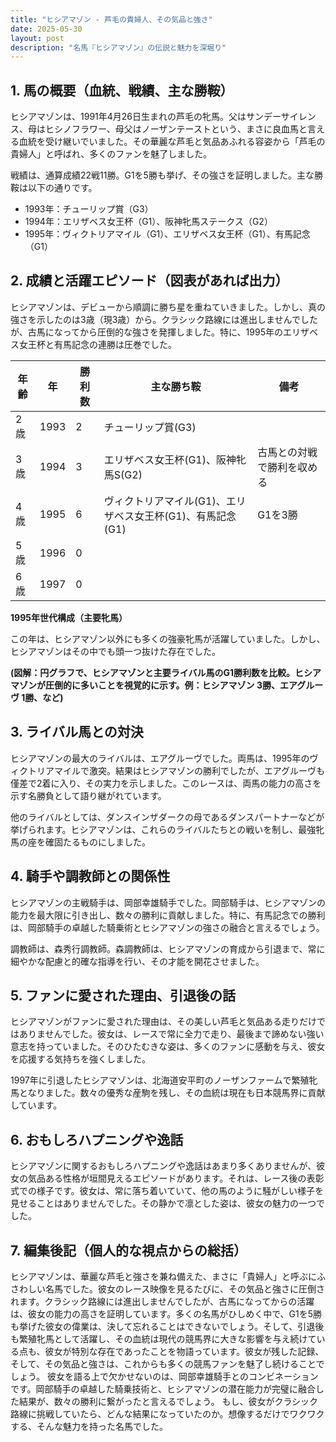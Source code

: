 ```yaml
---
title: "ヒシアマゾン - 芦毛の貴婦人、その気品と強さ"
date: 2025-05-30
layout: post
description: "名馬『ヒシアマゾン』の伝説と魅力を深堀り"
---
```


## 1. 馬の概要（血統、戦績、主な勝鞍）

ヒシアマゾンは、1991年4月26日生まれの芦毛の牝馬。父はサンデーサイレンス、母はヒシノフラワー、母父はノーザンテーストという、まさに良血馬と言える血統を受け継いでいました。その華麗な芦毛と気品あふれる容姿から「芦毛の貴婦人」と呼ばれ、多くのファンを魅了しました。

戦績は、通算成績22戦11勝。G1を5勝も挙げ、その強さを証明しました。主な勝鞍は以下の通りです。

* 1993年：チューリップ賞（G3）
* 1994年：エリザベス女王杯（G1）、阪神牝馬ステークス（G2）
* 1995年：ヴィクトリアマイル（G1）、エリザベス女王杯（G1）、有馬記念（G1）


## 2. 成績と活躍エピソード（図表があれば出力）

ヒシアマゾンは、デビューから順調に勝ち星を重ねていきました。しかし、真の強さを示したのは3歳（現3歳）から。クラシック路線には進出しませんでしたが、古馬になってから圧倒的な強さを発揮しました。特に、1995年のエリザベス女王杯と有馬記念の連勝は圧巻でした。

| 年齢 | 年 | 勝利数 | 主な勝ち鞍 | 備考 |
|---|---|---|---|---|
| 2歳 | 1993 | 2 | チューリップ賞(G3) |  |
| 3歳 | 1994 | 3 | エリザベス女王杯(G1)、阪神牝馬S(G2) | 古馬との対戦で勝利を収める |
| 4歳 | 1995 | 6 | ヴィクトリアマイル(G1)、エリザベス女王杯(G1)、有馬記念(G1) | G1を3勝 |
| 5歳 | 1996 | 0 |  |  |
| 6歳 | 1997 | 0 |  |  |


**1995年世代構成（主要牝馬）**

この年は、ヒシアマゾン以外にも多くの強豪牝馬が活躍していました。しかし、ヒシアマゾンはその中でも頭一つ抜けた存在でした。

**(図解：円グラフで、ヒシアマゾンと主要ライバル馬のG1勝利数を比較。ヒシアマゾンが圧倒的に多いことを視覚的に示す。例：ヒシアマゾン 3勝、エアグルーヴ 1勝、など)**


## 3. ライバル馬との対決

ヒシアマゾンの最大のライバルは、エアグルーヴでした。両馬は、1995年のヴィクトリアマイルで激突。結果はヒシアマゾンの勝利でしたが、エアグルーヴも僅差で2着に入り、その実力を示しました。このレースは、両馬の能力の高さを示す名勝負として語り継がれています。

他のライバルとしては、ダンスインザダークの母であるダンスパートナーなどが挙げられます。ヒシアマゾンは、これらのライバルたちとの戦いを制し、最強牝馬の座を確固たるものにしました。


## 4. 騎手や調教師との関係性

ヒシアマゾンの主戦騎手は、岡部幸雄騎手でした。岡部騎手は、ヒシアマゾンの能力を最大限に引き出し、数々の勝利に貢献しました。特に、有馬記念での勝利は、岡部騎手の卓越した騎乗術とヒシアマゾンの強さの融合と言えるでしょう。

調教師は、森秀行調教師。森調教師は、ヒシアマゾンの育成から引退まで、常に細やかな配慮と的確な指導を行い、その才能を開花させました。


## 5. ファンに愛された理由、引退後の話

ヒシアマゾンがファンに愛された理由は、その美しい芦毛と気品ある走りだけではありませんでした。彼女は、レースで常に全力で走り、最後まで諦めない強い意志を持っていました。そのひたむきな姿は、多くのファンに感動を与え、彼女を応援する気持ちを強くしました。

1997年に引退したヒシアマゾンは、北海道安平町のノーザンファームで繁殖牝馬となりました。数々の優秀な産駒を残し、その血統は現在も日本競馬界に貢献しています。


## 6. おもしろハプニングや逸話

ヒシアマゾンに関するおもしろハプニングや逸話はあまり多くありませんが、彼女の気品ある性格が垣間見えるエピソードがあります。それは、レース後の表彰式での様子です。彼女は、常に落ち着いていて、他の馬のように騒がしい様子を見せることはありませんでした。その静かで凛とした姿は、彼女の魅力の一つでした。


## 7. 編集後記（個人的な視点からの総括）

ヒシアマゾンは、華麗な芦毛と強さを兼ね備えた、まさに「貴婦人」と呼ぶにふさわしい名馬でした。彼女のレース映像を見るたびに、その気品と強さに圧倒されます。クラシック路線には進出しませんでしたが、古馬になってからの活躍は、彼女の能力の高さを証明しています。多くの名馬がひしめく中で、G1を5勝も挙げた彼女の偉業は、決して忘れることはできないでしょう。そして、引退後も繁殖牝馬として活躍し、その血統は現代の競馬界に大きな影響を与え続けている点も、彼女が特別な存在であったことを物語っています。彼女が残した記録、そして、その気品と強さは、これからも多くの競馬ファンを魅了し続けることでしょう。  彼女を語る上で欠かせないのは、岡部幸雄騎手とのコンビネーションです。岡部騎手の卓越した騎乗技術と、ヒシアマゾンの潜在能力が完璧に融合した結果が、数々の勝利に繋がったと言えるでしょう。  もし、彼女がクラシック路線に挑戦していたら、どんな結果になっていたのか。想像するだけでワクワクする、そんな魅力を持った名馬でした。
